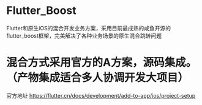 # Flutter_Boost
Flutter和原生iOS的混合开发业务方案，采用目前最成熟的咸鱼开源的flutter_boost框架，完美解决了各种业务场景的原生混合跳转问题
# 混合方式采用官方的A方案，源码集成。（产物集成适合多人协调开发大项目）
官方地址  https://flutter.cn/docs/development/add-to-app/ios/project-setup

